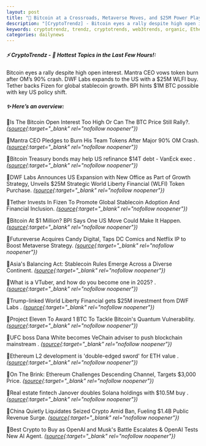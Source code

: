 ```yaml
---
layout: post
title: "🌇 Bitcoin at a Crossroads, Metaverse Moves, and $25M Power Plays"
description: "[CryptoTrendz] - Bitcoin eyes a rally despite high open interest. Mantra CEO vows token burn after OM’s 90% crash. DWF Labs expands to the US with a $25M WLFI buy. Tether backs Fizen for global stablecoin growth. BPI hints $1M BTC possible with key US policy shift."
keywords: cryptotrendz, trendz, cryptotrends, web3trends, organic, Ethereum, Token, AI, BTC, Revenue, Quantum, Growth, Analyst, Crypto, Stablecoin, ETH, Bitcoin, CEO
categories: dailynews
---
```


##### ⚡ CryptoTrendz - 📌 *Hottest Topics in the Last Few Hours!:*

Bitcoin eyes a rally despite high open interest. Mantra CEO vows token burn after OM’s 90% crash. DWF Labs expands to the US with a $25M WLFI buy. Tether backs Fizen for global stablecoin growth. BPI hints $1M BTC possible with key US policy shift.

##### ✨ *Here’s an overview:*


🔹Is The Bitcoin Open Interest Too High Or Can The BTC Price Still Rally?. *([source](https://s.avyag.com/r188){:target="_blank" rel="nofollow noopener"})*

🔹Mantra CEO Pledges to Burn His Team Tokens After Major 90% OM Crash. *([source](https://s.avyag.com/rcon){:target="_blank" rel="nofollow noopener"})*

🔹Bitcoin Treasury bonds may help US refinance $14T debt - VanEck exec . *([source](https://s.avyag.com/qlxk){:target="_blank" rel="nofollow noopener"})*

🔹DWF Labs Announces US Expansion with New Office as Part of Growth Strategy, Unveils $25M Strategic World Liberty Financial (WLFI) Token Purchase. *([source](https://s.avyag.com/tgun){:target="_blank" rel="nofollow noopener"})*

🔹Tether Invests In Fizen To Promote Global Stablecoin Adoption And Financial Inclusion. *([source](https://s.avyag.com/d8bq){:target="_blank" rel="nofollow noopener"})*

🔹Bitcoin At $1 Million? BPI Says One US Move Could Make It Happen. *([source](https://s.avyag.com/hiw7){:target="_blank" rel="nofollow noopener"})*

🔹Futureverse Acquires Candy Digital, Taps DC Comics and Netflix IP to Boost Metaverse Strategy. *([source](https://s.avyag.com/dcf6){:target="_blank" rel="nofollow noopener"})*

🔹Asia's Balancing Act: Stablecoin Rules Emerge Across a Diverse Continent. *([source](https://s.avyag.com/b7e6){:target="_blank" rel="nofollow noopener"})*

🔹What is a VTuber, and how do you become one in 2025? . *([source](https://s.avyag.com/mar4){:target="_blank" rel="nofollow noopener"})*

🔹Trump-linked World Liberty Financial gets $25M investment from DWF Labs . *([source](https://s.avyag.com/h5ph){:target="_blank" rel="nofollow noopener"})*

🔹Project Eleven To Award 1 BTC To Tackle Bitcoin's Quantum Vulnerability. *([source](https://s.avyag.com/sus2){:target="_blank" rel="nofollow noopener"})*

🔹UFC boss Dana White becomes VeChain adviser to push blockchain mainstream . *([source](https://s.avyag.com/ywpq){:target="_blank" rel="nofollow noopener"})*

🔹Ethereum L2 development is 'double-edged sword' for ETH value . *([source](https://s.avyag.com/k7ja){:target="_blank" rel="nofollow noopener"})*

🔹On The Brink: Ethereum Challenges Descending Channel, Targets $3,000 Price. *([source](https://s.avyag.com/x864){:target="_blank" rel="nofollow noopener"})*

🔹Real estate fintech Janover doubles Solana holdings with $10.5M buy . *([source](https://s.avyag.com/cy38){:target="_blank" rel="nofollow noopener"})*

🔹China Quietly Liquidates Seized Crypto Amid Ban, Fueling $1.4B Public Revenue Surge. *([source](https://s.avyag.com/ndj0){:target="_blank" rel="nofollow noopener"})*

🔹Best Crypto to Buy as OpenAI and Musk's Battle Escalates & OpenAI Tests New AI Agent. *([source](https://s.avyag.com/5xrc){:target="_blank" rel="nofollow noopener"})*
